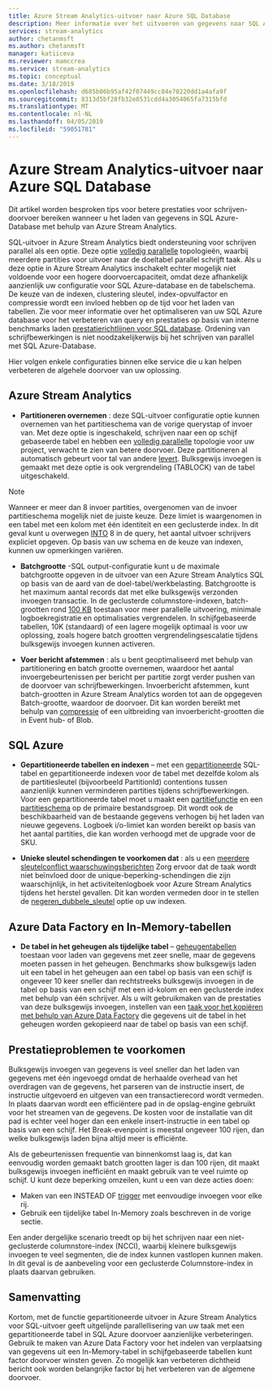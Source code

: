 ```yaml
---
title: Azure Stream Analytics-uitvoer naar Azure SQL Database
description: Meer informatie over het uitvoeren van gegevens naar SQL Azure en Azure Stream Analytics en bereikt hogere schrijven doorvoersnelheden.
services: stream-analytics
author: chetanmsft
ms.author: chetanmsft
manager: katiiceva
ms.reviewer: mamccrea
ms.service: stream-analytics
ms.topic: conceptual
ms.date: 3/18/2019
ms.openlocfilehash: d685b06b95af42f07449cc84e70220dd1a4afa9f
ms.sourcegitcommit: 8313d5bf28fb32e8531cdd4a3054065fa7315bfd
ms.translationtype: MT
ms.contentlocale: nl-NL
ms.lasthandoff: 04/05/2019
ms.locfileid: "59051781"
---
```

# <a name="azure-stream-analytics-output-to-azure-sql-database"></a>Azure Stream Analytics-uitvoer naar Azure SQL Database

Dit artikel worden besproken tips voor betere prestaties voor schrijven-doorvoer bereiken wanneer u het laden van gegevens in SQL Azure-Database met behulp van Azure Stream Analytics.

SQL-uitvoer in Azure Stream Analytics biedt ondersteuning voor schrijven parallel als een optie. Deze optie [volledig parallelle](https://docs.microsoft.com/azure/stream-analytics/stream-analytics-parallelization#embarrassingly-parallel-jobs) topologieën, waarbij meerdere partities voor uitvoer naar de doeltabel parallel schrijft taak. Als u deze optie in Azure Stream Analytics inschakelt echter mogelijk niet voldoende voor een hogere doorvoercapaciteit, omdat deze afhankelijk aanzienlijk uw configuratie voor SQL Azure-database en de tabelschema. De keuze van de indexen, clustering sleutel, index-opvulfactor en compressie wordt een invloed hebben op de tijd voor het laden van tabellen. Zie voor meer informatie over het optimaliseren van uw SQL Azure database voor het verbeteren van query en prestaties op basis van interne benchmarks laden [prestatierichtlijnen voor SQL database](https://docs.microsoft.com/azure/sql-database/sql-database-performance-guidance). Ordening van schrijfbewerkingen is niet noodzakelijkerwijs bij het schrijven van parallel met SQL Azure-Database.

Hier volgen enkele configuraties binnen elke service die u kan helpen verbeteren de algehele doorvoer van uw oplossing.

## <a name="azure-stream-analytics"></a>Azure Stream Analytics

- **Partitioneren overnemen** : deze SQL-uitvoer configuratie optie kunnen overnemen van het partitieschema van de vorige querystap of invoer van. Met deze optie is ingeschakeld, schrijven naar een op schijf gebaseerde tabel en hebben een [volledig parallelle](https://docs.microsoft.com/azure/stream-analytics/stream-analytics-parallelization#embarrassingly-parallel-jobs) topologie voor uw project, verwacht te zien van betere doorvoer. Deze partitioneren al automatisch gebeurt voor tal van andere [levert](https://docs.microsoft.com/azure/stream-analytics/stream-analytics-parallelization#partitions-in-sources-and-sinks). Bulksgewijs invoegen is gemaakt met deze optie is ook vergrendeling (TABLOCK) van de tabel uitgeschakeld.

> [!NOTE] 
> Wanneer er meer dan 8 invoer partities, overgenomen van de invoer partitieschema mogelijk niet de juiste keuze. Deze limiet is waargenomen in een tabel met een kolom met één identiteit en een geclusterde index. In dit geval kunt u overwegen [INTO](https://docs.microsoft.com/stream-analytics-query/into-azure-stream-analytics#into-shard-count) 8 in de query, het aantal uitvoer schrijvers expliciet opgeven. Op basis van uw schema en de keuze van indexen, kunnen uw opmerkingen variëren.

- **Batchgrootte** -SQL output-configuratie kunt u de maximale batchgrootte opgeven in de uitvoer van een Azure Stream Analytics SQL op basis van de aard van de doel-tabel/werkbelasting. Batchgrootte is het maximum aantal records dat met elke bulksgewijs verzonden invoegen transactie. In de geclusterde columnstore-indexen, batch-grootten rond [100 KB](https://docs.microsoft.com/sql/relational-databases/indexes/columnstore-indexes-data-loading-guidance) toestaan voor meer parallelle uitvoering, minimale logboekregistratie en optimalisaties vergrendelen. In schijfgebaseerde tabellen, 10K (standaard) of een lagere mogelijk optimaal is voor uw oplossing, zoals hogere batch grootten vergrendelingsescalatie tijdens bulksgewijs invoegen kunnen activeren.

- **Voer bericht afstemmen** : als u bent geoptimaliseerd met behulp van partitionering en batch grootte overnemen, waardoor het aantal invoergebeurtenissen per bericht per partitie zorgt verder pushen van de doorvoer van schrijfbewerkingen. Invoerbericht afstemmen, kunt batch-grootten in Azure Stream Analytics worden tot aan de opgegeven Batch-grootte, waardoor de doorvoer. Dit kan worden bereikt met behulp van [compressie](https://docs.microsoft.com/azure/stream-analytics/stream-analytics-define-inputs) of een uitbreiding van invoerbericht-grootten die in Event hub- of Blob.

## <a name="sql-azure"></a>SQL Azure

- **Gepartitioneerde tabellen en indexen** – met een [gepartitioneerde](https://docs.microsoft.com/sql/relational-databases/partitions/partitioned-tables-and-indexes?view=sql-server-2017) SQL-tabel en gepartitioneerde indexen voor de tabel met dezelfde kolom als de partitiesleutel (bijvoorbeeld PartitionId) contentions tussen aanzienlijk kunnen verminderen partities tijdens schrijfbewerkingen. Voor een gepartitioneerde tabel moet u maakt een [partitiefunctie](https://docs.microsoft.com/sql/t-sql/statements/create-partition-function-transact-sql?view=sql-server-2017) en een [partitieschema](https://docs.microsoft.com/sql/t-sql/statements/create-partition-scheme-transact-sql?view=sql-server-2017) op de primaire bestandsgroep. Dit wordt ook de beschikbaarheid van de bestaande gegevens verhogen bij het laden van nieuwe gegevens. Logboek i/o-limiet kan worden bereikt op basis van het aantal partities, die kan worden verhoogd met de upgrade voor de SKU.

- **Unieke sleutel schendingen te voorkomen dat** : als u een [meerdere sleutelconflict waarschuwingsberichten](https://docs.microsoft.com/azure/stream-analytics/stream-analytics-common-troubleshooting-issues#handle-duplicate-records-in-azure-sql-database-output) Zorg ervoor dat de taak wordt niet beïnvloed door de unique-beperking-schendingen die zijn waarschijnlijk, in het activiteitenlogboek voor Azure Stream Analytics tijdens het herstel gevallen. Dit kan worden vermeden door in te stellen de [negeren\_dubbele\_sleutel](https://docs.microsoft.com/azure/stream-analytics/stream-analytics-common-troubleshooting-issues#handle-duplicate-records-in-azure-sql-database-output) optie op uw indexen.

## <a name="azure-data-factory-and-in-memory-tables"></a>Azure Data Factory en In-Memory-tabellen

- **De tabel in het geheugen als tijdelijke tabel** – [geheugentabellen](https://docs.microsoft.com/sql/relational-databases/in-memory-oltp/in-memory-oltp-in-memory-optimization) toestaan voor laden van gegevens met zeer snelle, maar de gegevens moeten passen in het geheugen. Benchmarks show bulksgewijs laden uit een tabel in het geheugen aan een tabel op basis van een schijf is ongeveer 10 keer sneller dan rechtstreeks bulksgewijs invoegen in de tabel op basis van een schijf met een id-kolom en een geclusterde index met behulp van één schrijver. Als u wilt gebruikmaken van de prestaties van deze bulksgewijs invoegen, instellen van een [taak voor het kopiëren met behulp van Azure Data Factory](https://docs.microsoft.com/azure/data-factory/connector-azure-sql-database) die gegevens uit de tabel in het geheugen worden gekopieerd naar de tabel op basis van een schijf.

## <a name="avoiding-performance-pitfalls"></a>Prestatieproblemen te voorkomen
Bulksgewijs invoegen van gegevens is veel sneller dan het laden van gegevens met één ingevoegd omdat de herhaalde overhead van het overdragen van de gegevens, het parseren van de instructie insert, de instructie uitgevoerd en uitgeven van een transactierecord wordt vermeden. In plaats daarvan wordt een efficiëntere pad in de opslag-engine gebruikt voor het streamen van de gegevens. De kosten voor de installatie van dit pad is echter veel hoger dan een enkele insert-instructie in een tabel op basis van een schijf. Het Break-evenpoint is meestal ongeveer 100 rijen, dan welke bulksgewijs laden bijna altijd meer is efficiënte. 

Als de gebeurtenissen frequentie van binnenkomst laag is, dat kan eenvoudig worden gemaakt batch grootten lager is dan 100 rijen, dit maakt bulksgewijs invoegen inefficiënt en maakt gebruik van te veel ruimte op schijf. U kunt deze beperking omzeilen, kunt u een van deze acties doen:
* Maken van een INSTEAD OF [trigger](https://docs.microsoft.com/en-us/sql/t-sql/statements/create-trigger-transact-sql) met eenvoudige invoegen voor elke rij.
* Gebruik een tijdelijke tabel In-Memory zoals beschreven in de vorige sectie.

Een ander dergelijke scenario treedt op bij het schrijven naar een niet-geclusterde columnstore-index (NCCI), waarbij kleinere bulksgewijs invoegen te veel segmenten, die de index kunnen vastlopen kunnen maken. In dit geval is de aanbeveling voor een geclusterde Columnstore-index in plaats daarvan gebruiken.

## <a name="summary"></a>Samenvatting

Kortom, met de functie gepartitioneerde uitvoer in Azure Stream Analytics voor SQL-uitvoer geeft uitgelijnde parallellisering van uw taak met een gepartitioneerde tabel in SQL Azure doorvoer aanzienlijke verbeteringen. Gebruik te maken van Azure Data Factory voor het indelen van verplaatsing van gegevens uit een In-Memory-tabel in schijfgebaseerde tabellen kunt factor doorvoer winsten geven. Zo mogelijk kan verbeteren dichtheid bericht ook worden belangrijke factor bij het verbeteren van de algemene doorvoer.
